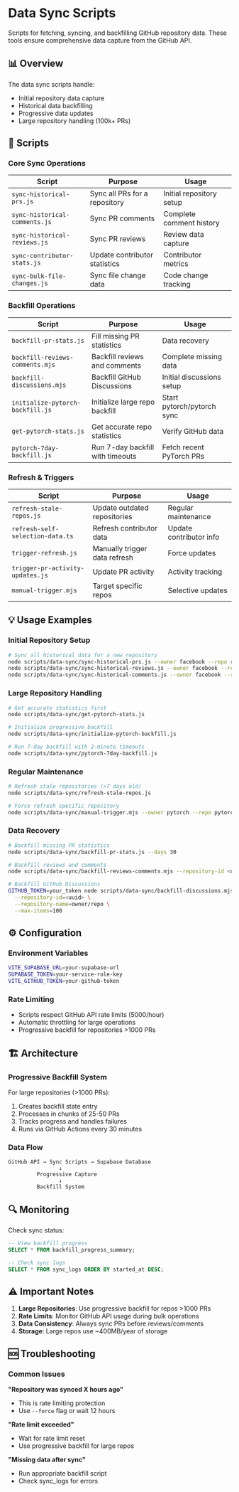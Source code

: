 # Data Sync Scripts

Scripts for fetching, syncing, and backfilling GitHub repository data. These tools ensure comprehensive data capture from the GitHub API.

## 📊 Overview

The data sync scripts handle:
- Initial repository data capture
- Historical data backfilling
- Progressive data updates
- Large repository handling (100k+ PRs)

## 🚀 Scripts

### Core Sync Operations

| Script | Purpose | Usage |
|--------|---------|-------|
| `sync-historical-prs.js` | Sync all PRs for a repository | Initial repository setup |
| `sync-historical-comments.js` | Sync PR comments | Complete comment history |
| `sync-historical-reviews.js` | Sync PR reviews | Review data capture |
| `sync-contributor-stats.js` | Update contributor statistics | Contributor metrics |
| `sync-bulk-file-changes.js` | Sync file change data | Code change tracking |

### Backfill Operations

| Script | Purpose | Usage |
|--------|---------|-------|
| `backfill-pr-stats.js` | Fill missing PR statistics | Data recovery |
| `backfill-reviews-comments.mjs` | Backfill reviews and comments | Complete missing data |
| `backfill-discussions.mjs` | Backfill GitHub Discussions | Initial discussions setup |
| `initialize-pytorch-backfill.js` | Initialize large repo backfill | Start pytorch/pytorch sync |
| `get-pytorch-stats.js` | Get accurate repo statistics | Verify GitHub data |
| `pytorch-7day-backfill.js` | Run 7-day backfill with timeouts | Fetch recent PyTorch PRs |

### Refresh & Triggers

| Script | Purpose | Usage |
|--------|---------|-------|
| `refresh-stale-repos.js` | Update outdated repositories | Regular maintenance |
| `refresh-self-selection-data.ts` | Refresh contributor data | Update contributor info |
| `trigger-refresh.js` | Manually trigger data refresh | Force updates |
| `trigger-pr-activity-updates.js` | Update PR activity | Activity tracking |
| `manual-trigger.mjs` | Target specific repos | Selective updates |

## 💡 Usage Examples

### Initial Repository Setup
```bash
# Sync all historical data for a new repository
node scripts/data-sync/sync-historical-prs.js --owner facebook --repo react
node scripts/data-sync/sync-historical-reviews.js --owner facebook --repo react
node scripts/data-sync/sync-historical-comments.js --owner facebook --repo react
```

### Large Repository Handling
```bash
# Get accurate statistics first
node scripts/data-sync/get-pytorch-stats.js

# Initialize progressive backfill
node scripts/data-sync/initialize-pytorch-backfill.js

# Run 7-day backfill with 2-minute timeouts
node scripts/data-sync/pytorch-7day-backfill.js
```

### Regular Maintenance
```bash
# Refresh stale repositories (>7 days old)
node scripts/data-sync/refresh-stale-repos.js

# Force refresh specific repository
node scripts/data-sync/manual-trigger.mjs --owner pytorch --repo pytorch
```

### Data Recovery
```bash
# Backfill missing PR statistics
node scripts/data-sync/backfill-pr-stats.js --days 30

# Backfill reviews and comments
node scripts/data-sync/backfill-reviews-comments.mjs --repository-id <uuid>

# Backfill GitHub Discussions
GITHUB_TOKEN=your_token node scripts/data-sync/backfill-discussions.mjs \
  --repository-id=<uuid> \
  --repository-name=owner/repo \
  --max-items=100
```

## ⚙️ Configuration

### Environment Variables
```bash
VITE_SUPABASE_URL=your-supabase-url
SUPABASE_TOKEN=your-service-role-key
VITE_GITHUB_TOKEN=your-github-token
```

### Rate Limiting
- Scripts respect GitHub API rate limits (5000/hour)
- Automatic throttling for large operations
- Progressive backfill for repositories >1000 PRs

## 🏗️ Architecture

### Progressive Backfill System
For large repositories (>1000 PRs):
1. Creates backfill state entry
2. Processes in chunks of 25-50 PRs
3. Tracks progress and handles failures
4. Runs via GitHub Actions every 30 minutes

### Data Flow
```
GitHub API → Sync Scripts → Supabase Database
                ↓
         Progressive Capture
                ↓
         Backfill System
```

## 🔍 Monitoring

Check sync status:
```sql
-- View backfill progress
SELECT * FROM backfill_progress_summary;

-- Check sync logs
SELECT * FROM sync_logs ORDER BY started_at DESC;
```

## ⚠️ Important Notes

1. **Large Repositories**: Use progressive backfill for repos >1000 PRs
2. **Rate Limits**: Monitor GitHub API usage during bulk operations
3. **Data Consistency**: Always sync PRs before reviews/comments
4. **Storage**: Large repos use ~400MB/year of storage

## 🆘 Troubleshooting

### Common Issues

**"Repository was synced X hours ago"**
- This is rate limiting protection
- Use `--force` flag or wait 12 hours

**"Rate limit exceeded"**
- Wait for rate limit reset
- Use progressive backfill for large repos

**"Missing data after sync"**
- Run appropriate backfill script
- Check sync_logs for errors